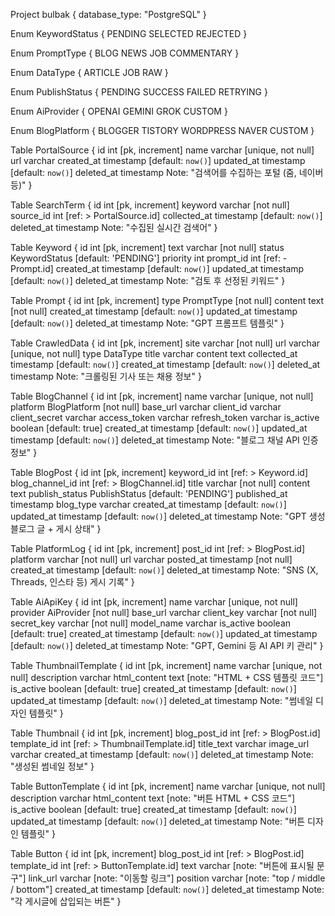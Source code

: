 Project bulbak {
database_type: "PostgreSQL"
}

Enum KeywordStatus {
PENDING
SELECTED
REJECTED
}

Enum PromptType {
BLOG
NEWS
JOB
COMMENTARY
}

Enum DataType {
ARTICLE
JOB
RAW
}

Enum PublishStatus {
PENDING
SUCCESS
FAILED
RETRYING
}

Enum AiProvider {
OPENAI
GEMINI
GROK
CUSTOM
}

Enum BlogPlatform {
BLOGGER
TISTORY
WORDPRESS
NAVER
CUSTOM
}

Table PortalSource {
id int [pk, increment]
name varchar [unique, not null]
url varchar
created_at timestamp [default: `now()`]
updated_at timestamp [default: `now()`]
deleted_at timestamp
Note: "검색어를 수집하는 포털 (줌, 네이버 등)"
}

Table SearchTerm {
id int [pk, increment]
keyword varchar [not null]
source_id int [ref: > PortalSource.id]
collected_at timestamp [default: `now()`]
deleted_at timestamp
Note: "수집된 실시간 검색어"
}

Table Keyword {
id int [pk, increment]
text varchar [not null]
status KeywordStatus [default: 'PENDING']
priority int
prompt_id int [ref: - Prompt.id]
created_at timestamp [default: `now()`]
updated_at timestamp [default: `now()`]
deleted_at timestamp
Note: "검토 후 선정된 키워드"
}

Table Prompt {
id int [pk, increment]
type PromptType [not null]
content text [not null]
created_at timestamp [default: `now()`]
updated_at timestamp [default: `now()`]
deleted_at timestamp
Note: "GPT 프롬프트 템플릿"
}

Table CrawledData {
id int [pk, increment]
site varchar [not null]
url varchar [unique, not null]
type DataType
title varchar
content text
collected_at timestamp [default: `now()`]
created_at timestamp [default: `now()`]
deleted_at timestamp
Note: "크롤링된 기사 또는 채용 정보"
}

Table BlogChannel {
id int [pk, increment]
name varchar [unique, not null]
platform BlogPlatform [not null]
base_url varchar
client_id varchar
client_secret varchar
access_token varchar
refresh_token varchar
is_active boolean [default: true]
created_at timestamp [default: `now()`]
updated_at timestamp [default: `now()`]
deleted_at timestamp
Note: "블로그 채널 API 인증 정보"
}

Table BlogPost {
id int [pk, increment]
keyword_id int [ref: > Keyword.id]
blog_channel_id int [ref: > BlogChannel.id]
title varchar [not null]
content text
publish_status PublishStatus [default: 'PENDING']
published_at timestamp
blog_type varchar
created_at timestamp [default: `now()`]
updated_at timestamp [default: `now()`]
deleted_at timestamp
Note: "GPT 생성 블로그 글 + 게시 상태"
}

Table PlatformLog {
id int [pk, increment]
post_id int [ref: > BlogPost.id]
platform varchar [not null]
url varchar
posted_at timestamp [not null]
created_at timestamp [default: `now()`]
deleted_at timestamp
Note: "SNS (X, Threads, 인스타 등) 게시 기록"
}

Table AiApiKey {
id int [pk, increment]
name varchar [unique, not null]
provider AiProvider [not null]
base_url varchar
client_key varchar [not null]
secret_key varchar [not null]
model_name varchar
is_active boolean [default: true]
created_at timestamp [default: `now()`]
updated_at timestamp [default: `now()`]
deleted_at timestamp
Note: "GPT, Gemini 등 AI API 키 관리"
}

Table ThumbnailTemplate {
id int [pk, increment]
name varchar [unique, not null]
description varchar
html_content text [note: "HTML + CSS 템플릿 코드"]
is_active boolean [default: true]
created_at timestamp [default: `now()`]
updated_at timestamp [default: `now()`]
deleted_at timestamp
Note: "썸네일 디자인 템플릿"
}

Table Thumbnail {
id int [pk, increment]
blog_post_id int [ref: > BlogPost.id]
template_id int [ref: > ThumbnailTemplate.id]
title_text varchar
image_url varchar
created_at timestamp [default: `now()`]
deleted_at timestamp
Note: "생성된 썸네일 정보"
}

Table ButtonTemplate {
id int [pk, increment]
name varchar [unique, not null]
description varchar
html_content text [note: "버튼 HTML + CSS 코드"]
is_active boolean [default: true]
created_at timestamp [default: `now()`]
updated_at timestamp [default: `now()`]
deleted_at timestamp
Note: "버튼 디자인 템플릿"
}

Table Button {
id int [pk, increment]
blog_post_id int [ref: > BlogPost.id]
template_id int [ref: > ButtonTemplate.id]
text varchar [note: "버튼에 표시될 문구"]
link_url varchar [note: "이동할 링크"]
position varchar [note: "top / middle / bottom"]
created_at timestamp [default: `now()`]
deleted_at timestamp
Note: "각 게시글에 삽입되는 버튼"
}
